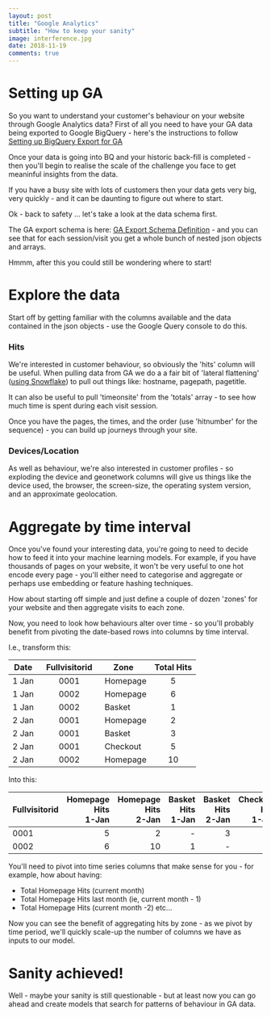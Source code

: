 ```yaml
---
layout: post
title: "Google Analytics"
subtitle: "How to keep your sanity"
image: interference.jpg
date: 2018-11-19
comments: true
---
```

# Setting up GA
So you want to understand your customer's behaviour on your website through Google Analytics data?  First of all you need to have your GA data being exported to Google BigQuery - here's the instructions to follow [Setting up BigQuery Export for GA](https://support.google.com/analytics/answer/3416092)

Once your data is going into BQ and your historic back-fill is completed - then you'll begin to realise the scale of the challenge you face to get meaninful insights from the data.

If you have a busy site with lots of customers then your data gets very big, very quickly - and it can be daunting to figure out where to start.

Ok - back to safety ... let's take a look at the data schema first.

The GA export schema is here: [GA Export Schema Definition](https://support.google.com/analytics/answer/3437719?hl=en) - and you can see that for each session/visit you get a whole bunch of nested json objects and arrays.

Hmmm, after this you could still be wondering where to start!

# Explore the data
Start off by getting familiar with the columns available and the data contained in the json objects - use the Google Query console to do this.

### Hits
We're interested in customer behaviour, so obviously the 'hits' column will be useful.   When pulling data from GA we do a a fair bit of 'lateral flattening' ([using Snowflake](https://docs.snowflake.net/manuals/sql-reference/functions/flatten.html)) to pull out things like: hostname, pagepath, pagetitle.

It can also be useful to pull 'timeonsite' from the 'totals' array - to see how much time is spent during each visit session.

Once you have the pages, the times, and the order (use 'hitnumber' for the sequence) - you can build up journeys through your site.

### Devices/Location
As well as behaviour, we're also interested in customer profiles - so exploding the device and geonetwork columns will give us things like the device used, the browser, the screen-size, the operating system version, and an approximate geolocation.

# Aggregate by time interval
Once you've found your interesting data, you're going to need to decide how to feed it into your machine learning models.  For example, if you have thousands of pages on your website, it won't be very useful to one hot encode every page - you'll either need to categorise and aggregate or perhaps use embedding or feature hashing techniques.

How about starting off simple and just define a couple of dozen 'zones' for your website and then aggregate visits to each zone.

Now, you need to look how behaviours alter over time - so you'll probably benefit from pivoting the date-based rows into columns by time interval.

I.e., transform this:

| Date |&nbsp; Fullvisitorid  &nbsp; |   Zone  &nbsp; |   Total Hits |
| --- |:---:| --- |:---:|
| 1 Jan | 0001 | Homepage | 5 |
| 1 Jan | 0002 | Homepage | 6 |
| 1 Jan | 0002 | Basket | 1 |
| 2 Jan | 0001 | Homepage | 2 |
| 2 Jan | 0001 | Basket | 3 |
| 2 Jan | 0001 | Checkout | 5 |
| 2 Jan | 0002 | Homepage | 10 |

Into this:

| Fullvisitorid | Homepage Hits<br>1-Jan | Homepage Hits<br>2-Jan | Basket Hits<br>1-Jan | Basket Hits<br>2-Jan | Checkout Hits<br>1-Jan | Checkout Hits<br>2-Jan |
| --- | ---:|---:|---:|---:|---:|---:|
| 0001 | 5 | 2 | - | 3 | - | 5 |
| 0002 | 6 | 10 | 1 | - | - | - |

You'll need to pivot into time series columns that make sense for you - for example, how about having:
* Total Homepage Hits (current month)
* Total Homepage Hits last month (ie, current month - 1)
* Total Homepage Hits (current month -2) etc...

Now you can see the benefit of aggregating hits by zone - as we pivot by time period, we'll quickly scale-up the number of columns we have as inputs to our model.

# Sanity achieved!
Well - maybe your sanity is still questionable - but at least now you can go ahead and create models that search for patterns of behaviour in GA data.